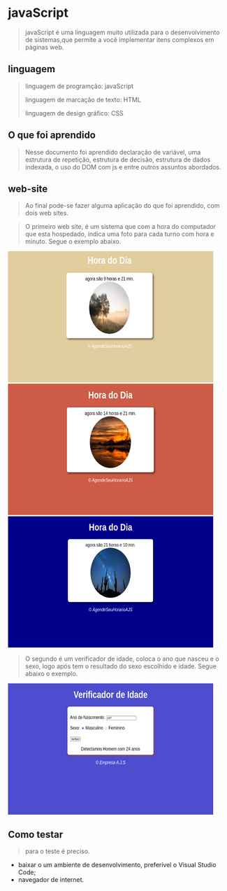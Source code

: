 # javaScript
> javaScript é uma linguagem muito utilizada para o desenvolvimento de sistemas,que permite a você implementar itens complexos em páginas web.
## linguagem
> linguagem de programção: javaScript
>
>  linguagem de marcação de texto: HTML
>  
>   linguagem de design gráfico: CSS

## O que foi aprendido
> Nesse documento foi aprendido declaração de variável, uma estrutura de repetição, estrutura de decisão, estrutura de dados indexada, o uso do DOM com js e entre outros assuntos abordados.
## web-site
> Ao final pode-se fazer alguma aplicação do que foi aprendido, com dois web sites.

> O primeiro web site, é um sistema que com a hora do computador que esta hospedado, indica uma foto para cada turno com hora e minuto. Segue o exemplo abaixo.

 <p>
  <img width="470" height="300" src="image/mana.png">
 <img width="470" height="300" src="image/tarde.png">
 <img width="470" height="300" src="image/noite.png">
 </p>
 
 > O segundo é um verificador de idade, coloca o ano que nasceu e o sexo, logo após tem o resultado do sexo escolhido e idade. Segue abaixo o exemplo.
 <p>
  <img width="470" height="300" src="image/verificador.png">
 </p>
 
## Como testar
> para o teste é preciso.
- baixar o um  ambiente de desenvolvimento, preferível o Visual Studio Code;
- navegador de internet.

